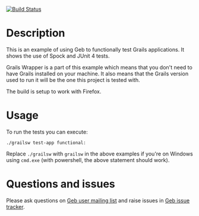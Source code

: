 [![Build Status](https://drone.io/github.com/geb/geb-example-grails/status.png)](https://drone.io/github.com/geb/geb-example-grails/latest)

# Description

This is an example of using Geb to functionally test Grails applications. It shows the use of Spock and JUnit 4 tests.

Grails Wrapper is a part of this example which means that you don't need to have Grails installed on your machine. It also means that the Grails version used to run it will be the one this project is tested with.

The build is setup to work with Firefox.

# Usage

To run the tests you can execute:

    ./grailsw test-app functional:

Replace `./grailsw` with `grailsw` in the above examples if you're on Windows using `cmd.exe` (with powershell, the above statement should work).

# Questions and issues

Please ask questions on [Geb user mailing list](https://groups.google.com/forum/#!forum/geb-user) and raise issues in [Geb issue tracker]( https://github.com/geb/issues/issues).
